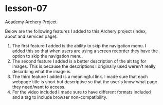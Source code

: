 # lesson-07
Academy Archery Project

Below are the following features I added to this Archery project (index, about and services page):

1. The first feature I added is the ability to skip the navigation menu. I added this so that when users are using a screen recorder they have the option to skip the navigation menu.
2. The second feature I added is a better description of the alt tag for images. This is because the descriptions I originally used weren't really describing what the image is.
3. The third feature I added is a meaningful link. I made sure that each webpage title is short but descriptive so that the user's know what page they need/want to access.
4. For the video included I made sure to have different formats included and a tag to include browser non-compatibility. 
